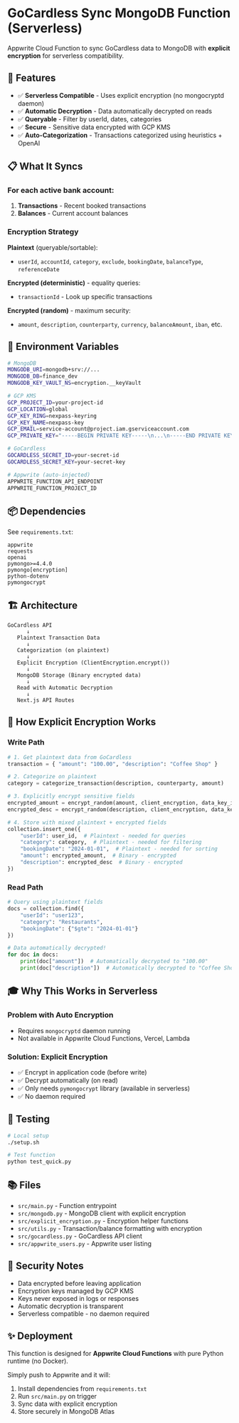 # GoCardless Sync MongoDB Function (Serverless)

Appwrite Cloud Function to sync GoCardless data to MongoDB with **explicit encryption** for serverless compatibility.

## 🚀 Features

- ✅ **Serverless Compatible** - Uses explicit encryption (no mongocryptd daemon)
- ✅ **Automatic Decryption** - Data automatically decrypted on reads
- ✅ **Queryable** - Filter by userId, dates, categories
- ✅ **Secure** - Sensitive data encrypted with GCP KMS
- ✅ **Auto-Categorization** - Transactions categorized using heuristics + OpenAI

## 📋 What It Syncs

### For each active bank account:
1. **Transactions** - Recent booked transactions
2. **Balances** - Current account balances

### Encryption Strategy

**Plaintext** (queryable/sortable):
- `userId`, `accountId`, `category`, `exclude`, `bookingDate`, `balanceType`, `referenceDate`

**Encrypted (deterministic)** - equality queries:
- `transactionId` - Look up specific transactions

**Encrypted (random)** - maximum security:
- `amount`, `description`, `counterparty`, `currency`, `balanceAmount`, `iban`, etc.

## 🔧 Environment Variables

```bash
# MongoDB
MONGODB_URI=mongodb+srv://...
MONGODB_DB=finance_dev
MONGODB_KEY_VAULT_NS=encryption.__keyVault

# GCP KMS
GCP_PROJECT_ID=your-project-id
GCP_LOCATION=global
GCP_KEY_RING=nexpass-keyring
GCP_KEY_NAME=nexpass-key
GCP_EMAIL=service-account@project.iam.gserviceaccount.com
GCP_PRIVATE_KEY="-----BEGIN PRIVATE KEY-----\n...\n-----END PRIVATE KEY-----\n"

# GoCardless
GOCARDLESS_SECRET_ID=your-secret-id
GOCARDLESS_SECRET_KEY=your-secret-key

# Appwrite (auto-injected)
APPWRITE_FUNCTION_API_ENDPOINT
APPWRITE_FUNCTION_PROJECT_ID
```

## 📦 Dependencies

See `requirements.txt`:
```
appwrite
requests
openai
pymongo>=4.4.0
pymongo[encryption]
python-dotenv
pymongocrypt
```

## 🏗️ Architecture

```
GoCardless API
      ↓
   Plaintext Transaction Data
      ↓
   Categorization (on plaintext)
      ↓
   Explicit Encryption (ClientEncryption.encrypt())
      ↓
   MongoDB Storage (Binary encrypted data)
      ↓
   Read with Automatic Decryption
      ↓
   Next.js API Routes
```

## 🎯 How Explicit Encryption Works

### Write Path
```python
# 1. Get plaintext data from GoCardless
transaction = { "amount": "100.00", "description": "Coffee Shop" }

# 2. Categorize on plaintext
category = categorize_transaction(description, counterparty, amount)

# 3. Explicitly encrypt sensitive fields
encrypted_amount = encrypt_random(amount, client_encryption, data_key_id)
encrypted_desc = encrypt_random(description, client_encryption, data_key_id)

# 4. Store with mixed plaintext + encrypted fields
collection.insert_one({
    "userId": user_id,  # Plaintext - needed for queries
    "category": category,  # Plaintext - needed for filtering
    "bookingDate": "2024-01-01",  # Plaintext - needed for sorting
    "amount": encrypted_amount,  # Binary - encrypted
    "description": encrypted_desc  # Binary - encrypted
})
```

### Read Path
```python
# Query using plaintext fields
docs = collection.find({
    "userId": "user123",
    "category": "Restaurants",
    "bookingDate": {"$gte": "2024-01-01"}
})

# Data automatically decrypted!
for doc in docs:
    print(doc["amount"])  # Automatically decrypted to "100.00"
    print(doc["description"])  # Automatically decrypted to "Coffee Shop"
```

## 🎓 Why This Works in Serverless

### Problem with Auto Encryption
- Requires `mongocryptd` daemon running
- Not available in Appwrite Cloud Functions, Vercel, Lambda

### Solution: Explicit Encryption
- ✅ Encrypt in application code (before write)
- ✅ Decrypt automatically (on read)  
- ✅ Only needs `pymongocrypt` library (available in serverless)
- ✅ No daemon required

## 🧪 Testing

```bash
# Local setup
./setup.sh

# Test function
python test_quick.py
```

## 📚 Files

- `src/main.py` - Function entrypoint
- `src/mongodb.py` - MongoDB client with explicit encryption
- `src/explicit_encryption.py` - Encryption helper functions
- `src/utils.py` - Transaction/balance formatting with encryption
- `src/gocardless.py` - GoCardless API client
- `src/appwrite_users.py` - Appwrite user listing

## 🔐 Security Notes

- Data encrypted before leaving application
- Encryption keys managed by GCP KMS
- Keys never exposed in logs or responses
- Automatic decryption is transparent
- Serverless compatible - no daemon required

## ✨ Deployment

This function is designed for **Appwrite Cloud Functions** with pure Python runtime (no Docker).

Simply push to Appwrite and it will:
1. Install dependencies from `requirements.txt`
2. Run `src/main.py` on trigger
3. Sync data with explicit encryption
4. Store securely in MongoDB Atlas
